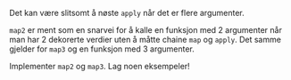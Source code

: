 Det kan være slitsomt å nøste `apply` når det er flere argumenter.

`map2` er ment som en snarvei for å kalle en funksjon med 2 argumenter når man har 2 dekorerte verdier uten å måtte chaine `map` og `apply`. Det samme gjelder for `map3` og en funksjon med 3 argumenter.

Implementer `map2` og `map3`. Lag noen eksempeler!